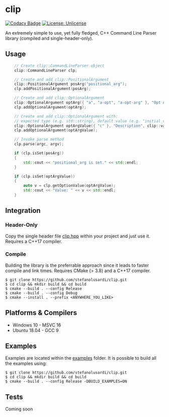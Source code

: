 # clip

[![Codacy Badge](https://api.codacy.com/project/badge/Grade/c67464255ca74d61a2018f5abec9b764)](https://app.codacy.com/manual/StefanoLusardi/clip?utm_source=github.com&utm_medium=referral&utm_content=StefanoLusardi/clip&utm_campaign=Badge_Grade_Dashboard)
[![License: Unlicense](https://img.shields.io/badge/license-Unlicense-blue.svg)](http://unlicense.org/)

An extremely simple to use, yet fully fledged, C++ Command Line Parser library (compiled and single-header-only).

## Usage
```cpp
	// Create clip::CommandLineParser object
	clip::CommandLineParser clp;

	// Create and add clip::PositionalArgument
	clip::PositionalArgument posArg("positional_arg");
	clp.addPositionalArgument(posArg);

	// Create and add clip::OptionalArgument
	clip::OptionalArgument optArg({ "a", "a-opt", "a-opt-arg" }, "Opt Arg Description");
	clp.addOptionalArgument(optArg);

	// Create and add clip::OptionalArgument with:
	// expected type (e.g. std::string), default value (e.g. "initial_value") and other options (e.g. isRequired)
	clip::OptionalArgument optArgValue({ "c" }, "Description", clip::value<std::string>("initial_value").isRequired(true));
	clp.addOptionalArgument(optArgValue);

	// Invoke parse method
	clp.parse(argc, argv);

	if (clp.isSet(posArg))
	{
		std::cout << "positional_arg is set." << std::endl;
	}

	if (clp.isSet(optArgValue))
	{
		auto v = clp.getOptionValue(optArgValue);
		std::cout << "Value: " << v << std::endl;
	}
```

## Integration

### Header-Only
Copy the single header file [clip.hpp](https://github.com/StefanoLusardi/clip/blob/master/single_header/CommandLineInputParser/clip.hpp) within your project and just use it.
Requires a C++17 compiler.

### Compile
Building the library is the preferrable approach since it leads to faster compile and link times.
Requires CMake (> 3.8) and a C++17 compiler.

```console
$ git clone https://github.com/stefanolusardi/clip.git
$ cd clip && mkdir build && cd build
$ cmake --build . --config Release
$ cmake --build . --config Debug
$ cmake --install . --prefix <ANYWHERE_YOU_LIKE>
```

## Platforms & Compilers
*   Windows 10 - MSVC 16
*   Ubuntu 18.04 - GCC 9

## Examples
Examples are located within the [examples](https://github.com/StefanoLusardi/clip/tree/master/examples) folder.
It is possible to build all the examples using:
```console
$ git clone https://github.com/stefanolusardi/clip.git
$ cd clip && mkdir build && cd build
$ cmake --build . --config Release -DBUILD_EXAMPLES=ON
```

## Tests
Coming soon
